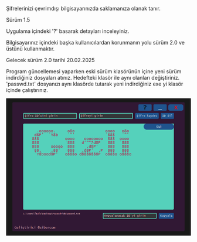Şifrelerinizi çevrimdışı bilgisayarınızda saklamanıza olanak tanır.

Sürüm 1.5

Uygulama içindeki '?' basarak detayları inceleyiniz.

Bilgisayarınız içindeki başka kullanıcılardan korunmanın yolu sürüm 2.0 ve üstünü kullanmaktır.

Gelecek sürüm 2.0 tarihi 20.02.2025

Program güncellemesi yaparken eski sürüm klasörünün içine yeni sürüm indirdiğiniz dosyaları atınız. Hedefteki klasör ile aynı olanları değiştiriniz. 'passwd.txt' dosyanızı aynı klasörde tutarak yeni indirdiğiniz exe yi klasör içinde çalıştırınız.

![image_alt](https://github.com/Sibercom/passwdhide/blob/cec32a78103215ee6c3f700f7586b9a83218a3c5/resim_2025-01-21_170825216.png)
